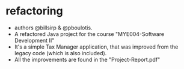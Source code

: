 # refactoring
- authors @billsirp & @pboulotis.
- A refactored Java project for the course "MYE004-Software Development II"
- It's a simple Tax Manager application, that was improved from the legacy code (which is also included).
- All the improvements are found in the "Project-Report.pdf"

